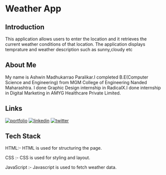# Weather App
## Introduction
This application allows users to enter the location and it retrieves the current weather conditions of that location.
The application displays temprature and weather description such as sunny,cloudy etc
## About Me
My name is Ashwin Madhukarrao Paralikar.I completed B.E(Computer Science and Engineering) from MGM College of Engineering Nanded Maharashtra.
I done Graphic Design internship in RadicalX.I done internship in Digital Marketing in AMYG Healthcare Private Limited.
## Links
[![portfolio](https://img.shields.io/badge/my_portfolio-000?style=for-the-badge&logo=ko-fi&logoColor=white)](http://mywebsite2024.great-site.net/)
[![linkedin](https://img.shields.io/badge/linkedin-0A66C2?style=for-the-badge&logo=linkedin&logoColor=white)](https://www.linkedin.com/)
[![twitter](https://img.shields.io/badge/twitter-1DA1F2?style=for-the-badge&logo=twitter&logoColor=white)](https://twitter.com/menshealth2024)
## Tech Stack
HTML:- HTML is used for structuring the page.

CSS :- CSS is used for styling and layout.

JavaScript :- Javascript is used to fetch weather data.
